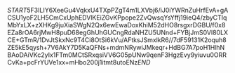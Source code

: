$START$5F3ILIY6XeeGu4VqkxU4TXpPZgT4m1LXVbj6/iJ0iYWRnZuHrfEvA+gACSU1yoF2LH5CmCxUphEDVlKEiZGvKPpope2ZvQwsqYsYffj19ieQ4/zbyCTIqMbYxLX+zXHKg9juXiaSWgN2Qx6ewEwaDoxKhiM52dHO8rsgxrDGBU/f0x8EZa8rOA6rjMwH8puD68egGhUhGUCngRdaNHZU5UNnd+FYBjJmS0Vl80LXCE+GTmR/1DvJtSkxNc9T4Ci8OtSi6kVu/AFtksJSmxlkR6//7dF59131K2oquh8ZE5kE5qysh+7V6AkY7D5KaQFNs+mdmNRywiJMkeqr+HdBG7A7poH1HlhNBAoDAiVKc2yIx1FTm0MCtSRxqsiVV6G05pUNw9qenF3HgzEvy9yiuvu0ORRCvKa+pcFrYUVe1xx+mHbo200j1itmt8utoENz$END$